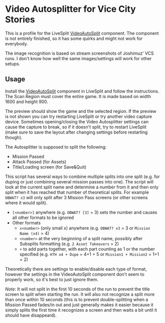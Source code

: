 # Video Autosplitter for Vice City Stories

This is a profile for the LiveSplit [VideoAutoSplit](https://github.com/ROMaster2/LiveSplit.VideoAutoSplit) component. The component is not entirely finished, so it has some quirks and might not work for everybody.

The image recognition is based on stream screenshots of Joshimuz' VCS runs. I don't know how well the same images/settings will work for other setups.

## Usage

Install the [VideoAutoSplit](https://github.com/ROMaster2/LiveSplit.VideoAutoSplit) component in LiveSplit and follow the instructions. The Scan Region must cover the entire game. It is made based on width 1600 and height 900.

The preview should show the game and the selected region. If the preview is not shown you can try restarting LiveSplit or try another video capture device. Sometimes opening/closing the Video Autosplitter settings can cause the capture to break, so if it doesn't split, try to restart LiveSplit (make sure to save the layout after changing settings before restarting though).

The Autosplitter is supposed to split the following:

* Mission Passed
* Attack Passed (for Assets)
* Title/Loading screen (for Save&Quit)

This script has several ways to combine multiple splits into one split (e.g. for duping or just combining several mission passes into one). The script will look at the current split name and determine a number from it and then only split when it has reached that number of theoretical splits. For example `OBWAT? x3` will only split after 3 Mission Pass screens (or other screens where it would split).

* `[<number>]` anywhere (e.g. `OBWAT? [3]` = 3) sets the number and causes all other formats to be ignored
* Other formats
   * `x<number>` (only small x) anywhere (e.g. `OBWAT? x3` = 3 or `Mission Name (x4)` = 4)
   * `<number>` at the very beginning of a split name, possibly after Subsplits formatting (e.g. `2 Asset Takeovers` = 2)
   * `+` to add parts together, with each part counting as 1 or the number specified (e.g. `HTH x4 + Dupe` = 4+1 = 5 or `Mission1 + Mission2` = 1+1 = 2)

Theoretically there are settings to enable/disable each type of format, however the settings in the VideoAutoSplit component don't seem to properly work, so it's best to just ignore them.

*Note:* It will not split in the first 10 seconds of the run to prevent the title screen to split when starting the run. It will also not recognize a split more than once within 10 seconds (this is to prevent double-splitting when a Mission Passed fades/in out and just generally makes it easier because it simply splits the first time it recognizes a screen and then waits a bit until it should have disappeard).
